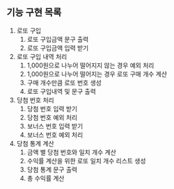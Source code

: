 ## 기능 구현 목록
1. 로또 구입
    1. 로또 구입금액 문구 출력
    2. 로또 구입금액 입력 받기
2. 로또 구입 내역 처리
    1. 1,000원으로 나누어 떨어지지 않는 경우 예외 처리
    2. 1,000원으로 나누어 떨어지는 경우 로또 구매 개수 계산
    3. 구매 개수만큼 로또 번호 생성
    4. 로또 구입내역 및 문구 출력
3. 당첨 번호 처리
    1. 당첨 번호 입력 받기
    2. 당첨 번호 예외 처리
    3. 보너스 번호 입력 받기
    4. 보너스 번호 예외 처리
4. 당첨 통계 계산
    1. 금액 별 당첨 번호와 일치 개수 계산
    2. 수익률 계산을 위한 로또 일치 개수 리스트 생성
    3. 당첨 통계 문구 출력
    4. 총 수익률 계산